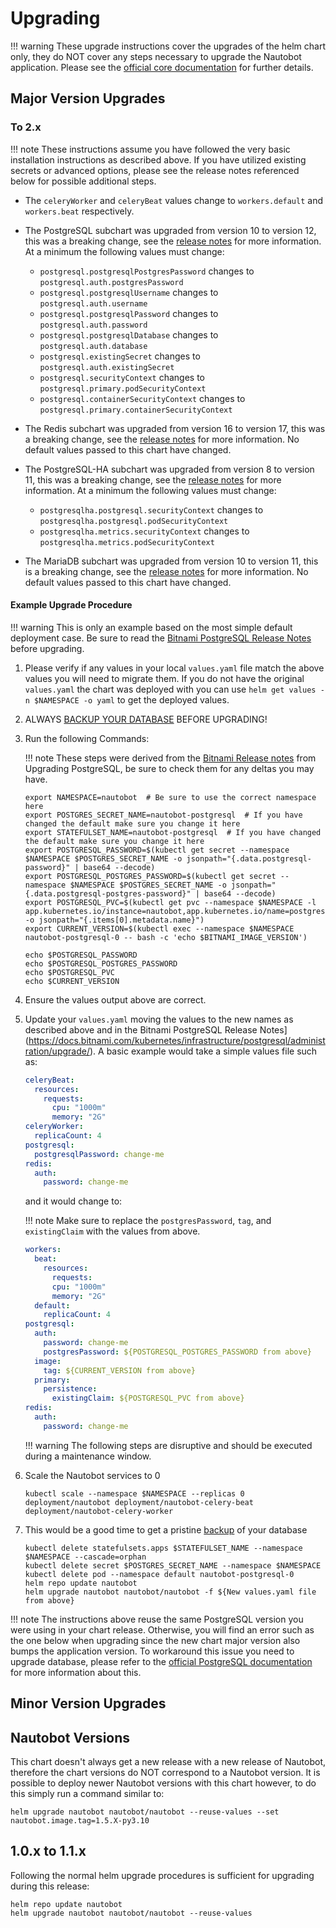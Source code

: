 # Upgrading

!!! warning
    These upgrade instructions cover the upgrades of the helm chart only, they do NOT cover any steps necessary to upgrade the Nautobot application.  Please see the [official core documentation](https://docs.nautobot.com/projects/core/en/stable/installation/upgrading) for further details.

## Major Version Upgrades

### To 2.x

!!! note
    These instructions assume you have followed the very basic installation instructions as described above.  If you have utilized existing secrets or advanced options, please see the release notes referenced below for possible additional steps.

* The `celeryWorker` and `celeryBeat` values change to `workers.default` and `workers.beat` respectively.

* The PostgreSQL subchart was upgraded from version 10 to version 12, this was a breaking change, see the [release notes](https://docs.bitnami.com/kubernetes/infrastructure/postgresql/administration/upgrade/) for more information.  At a minimum the following values must change:

    * `postgresql.postgresqlPostgresPassword` changes to `postgresql.auth.postgresPassword`
    * `postgresql.postgresqlUsername` changes to `postgresql.auth.username`
    * `postgresql.postgresqlPassword` changes to `postgresql.auth.password`
    * `postgresql.postgresqlDatabase` changes to `postgresql.auth.database`
    * `postgresql.existingSecret` changes to `postgresql.auth.existingSecret`
    * `postgresql.securityContext` changes to `postgresql.primary.podSecurityContext`
    * `postgresql.containerSecurityContext` changes to `postgresql.primary.containerSecurityContext`

* The Redis subchart was upgraded from version 16 to version 17, this was a breaking change, see the [release notes](https://github.com/bitnami/charts/tree/master/bitnami/redis#to-1600) for more information.  No default values passed to this chart have changed.
* The PostgreSQL-HA subchart was upgraded from version 8 to version 11, this was a breaking change, see the [release notes](https://github.com/bitnami/charts/tree/master/bitnami/postgresql-ha#to-900) for more information.  At a minimum the following values must change:

    * `postgresqlha.postgresql.securityContext` changes to `postgresqlha.postgresql.podSecurityContext`
    * `postgresqlha.metrics.securityContext` changes to `postgresqlha.metrics.podSecurityContext`

* The MariaDB subchart was upgraded from version 10 to version 11, this is a breaking change, see the [release notes](https://github.com/bitnami/charts/tree/master/bitnami/mariadb#to-1100) for more information.  No default values passed to this chart have changed.

#### Example Upgrade Procedure

!!! warning
    This is only an example based on the most simple default deployment case.  Be sure to read the [Bitnami PostgreSQL Release Notes](https://docs.bitnami.com/kubernetes/infrastructure/postgresql/administration/upgrade/) before upgrading.

1. Please verify if any values in your local `values.yaml` file match the above values you will need to migrate them.  If you do not have the original `values.yaml` the chart was deployed with you can use `helm get values -n $NAMESPACE -o yaml` to get the deployed values.
2. ALWAYS [BACKUP YOUR DATABASE](backup-restore/#backup-nautobot) BEFORE UPGRADING!
3. Run the following Commands:

    !!! note
        These steps were derived from the [Bitnami Release notes](https://docs.bitnami.com/kubernetes/infrastructure/postgresql/administration/upgrade/) from Upgrading PostgreSQL, be sure to check them for any deltas you may have.

    ```no-highlight
    export NAMESPACE=nautobot  # Be sure to use the correct namespace here
    export POSTGRES_SECRET_NAME=nautobot-postgresql  # If you have changed the default make sure you change it here
    export STATEFULSET_NAME=nautobot-postgresql  # If you have changed the default make sure you change it here
    export POSTGRESQL_PASSWORD=$(kubectl get secret --namespace $NAMESPACE $POSTGRES_SECRET_NAME -o jsonpath="{.data.postgresql-password}" | base64 --decode)
    export POSTGRESQL_POSTGRES_PASSWORD=$(kubectl get secret --namespace $NAMESPACE $POSTGRES_SECRET_NAME -o jsonpath="{.data.postgresql-postgres-password}" | base64 --decode)
    export POSTGRESQL_PVC=$(kubectl get pvc --namespace $NAMESPACE -l app.kubernetes.io/instance=nautobot,app.kubernetes.io/name=postgresql,role=primary -o jsonpath="{.items[0].metadata.name}")
    export CURRENT_VERSION=$(kubectl exec --namespace $NAMESPACE nautobot-postgresql-0 -- bash -c 'echo $BITNAMI_IMAGE_VERSION')

    echo $POSTGRESQL_PASSWORD
    echo $POSTGRESQL_POSTGRES_PASSWORD
    echo $POSTGRESQL_PVC
    echo $CURRENT_VERSION
    ```

4. Ensure the values output above are correct.
5. Update your `values.yaml` moving the values to the new names as described above and in the Bitnami PostgreSQL Release Notes](https://docs.bitnami.com/kubernetes/infrastructure/postgresql/administration/upgrade/).  A basic example would take a simple values file such as:

    ```yaml
    celeryBeat:
      resources:
        requests:
          cpu: "1000m"
          memory: "2G"
    celeryWorker:
      replicaCount: 4
    postgresql:
      postgresqlPassword: change-me
    redis:
      auth:
        password: change-me
    ```

    and it would change to:

    !!! note
        Make sure to replace the `postgresPassword`, `tag`, and `existingClaim` with the values from above.

    ```yaml
    workers:
      beat:
        resources:
          requests:
          cpu: "1000m"
          memory: "2G"
      default:
        replicaCount: 4
    postgresql:
      auth:
        password: change-me
        postgresPassword: ${POSTGRESQL_POSTGRES_PASSWORD from above}
      image:
        tag: ${CURRENT_VERSION from above}
      primary:
        persistence:
          existingClaim: ${POSTGRESQL_PVC from above}
    redis:
      auth:
        password: change-me
    ```

    !!! warning
        The following steps are disruptive and should be executed during a maintenance window.

6. Scale the Nautobot services to 0

    ```no-highlight
    kubectl scale --namespace $NAMESPACE --replicas 0 deployment/nautobot deployment/nautobot-celery-beat deployment/nautobot-celery-worker
    ```

7. This would be a good time to get a pristine [backup](../backup-restore/#backup-nautobot) of your database

    ```no-highlight
    kubectl delete statefulsets.apps $STATEFULSET_NAME --namespace $NAMESPACE --cascade=orphan
    kubectl delete secret $POSTGRES_SECRET_NAME --namespace $NAMESPACE
    kubectl delete pod --namespace default nautobot-postgresql-0
    helm repo update nautobot
    helm upgrade nautobot nautobot/nautobot -f ${New values.yaml file from above}
    ```

!!! note
    The instructions above reuse the same PostgreSQL version you were using in your chart release. Otherwise, you will find an error such as the one below when upgrading since the new chart major version also bumps the application version. To workaround this issue you need to upgrade database, please refer to the [official PostgreSQL documentation](https://www.postgresql.org/docs/current/upgrading.html) for more information about this.

## Minor Version Upgrades

## Nautobot Versions

This chart doesn't always get a new release with a new release of Nautobot, therefore the chart versions do NOT correspond to a Nautobot version.  It is possible to deploy newer Nautobot versions with this chart however, to do this simply run a command similar to:

```no-highlight
helm upgrade nautobot nautobot/nautobot --reuse-values --set nautobot.image.tag=1.5.X-py3.10
```

## 1.0.x to 1.1.x

Following the normal helm upgrade procedures is sufficient for upgrading during this release:

```no-highlight
helm repo update nautobot
helm upgrade nautobot nautobot/nautobot --reuse-values
```
